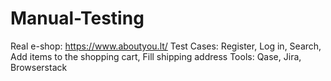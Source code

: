 # Manual-Testing
Real e-shop: https://www.aboutyou.lt/
Test Cases: Register, Log in, Search, Add items to the shopping cart, Fill shipping address
Tools: Qase, Jira, Browserstack
